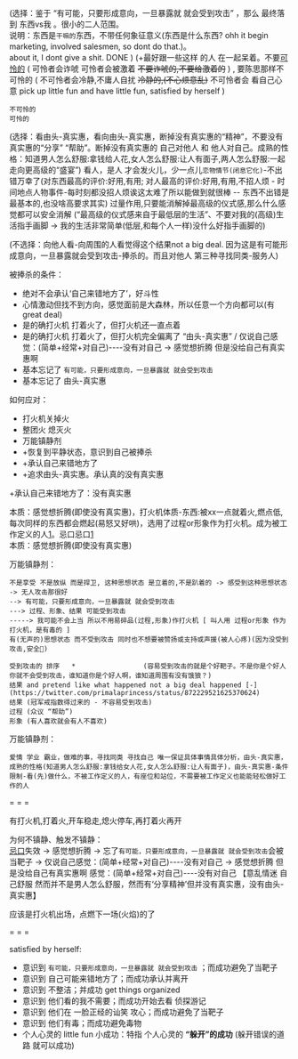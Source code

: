 
(选择：鉴于 “有可能，只要形成意向，一旦暴露就 就会受到攻击” ，那么 最终落到 东西vs我 。很小的二人范围。<br>
       说明：东西是`干嘛的`东西，不带任何象征意义(东西是什么东西? ohh it begin marketing, involved salesmen, so dont do that.)。<br>
       about it, I dont give a shit. DONE ) (+最好跟一些这样 的人 在一起呆着。不要[可怜的](https://twitter.com/Ramboy85/status/871522198627811328) ( 可怜者会诈唬 可怜者会被激着 ~~不要诈唬的,不要给激着的~~ ) , 要陈思那样不可怜的 ( 不可怜者会冷静,不庸人自扰 ~~冷静的,(不心烦意乱)~~  不可怜者会 看自己心意 pick up little fun and have little fun, satisfied by herself )

```
不可怜的
可怜的
```

(选择：看由头-真实惠，看向由头-真实惠，断掉没有真实惠的“精神”，不要没有真实惠的“分享” “帮助”。断掉没有真实惠的 自己对他人 和 他人对自己。成熟的性格：知道男人怎么舒服:拿钱给人花,女人怎么舒服:让人有面子,两人怎么舒服:一起走向更高级的“盛宴”)   看人，是人 才会发火儿，少一点儿`恋物情节(闭息它化)`-不出错万幸了(对东西最高的评价:好用,有用; 对人最高的评价:好用,有用,不招人烦 - 时间地点人物事件-每时刻都没招人烦诶这太难了所以能做到就很棒 -- 东西不出错是最基本的,也没啥高要求其实)    过量作用,只要能消解掉最高级的仪式感,那么什么感觉都可以安全消解 (“最高级的仪式感来自于最低层的生活”、不要对我的(高级)生活指手画脚 -> 我的生活非常简单(低层,和每个人一样)没什么好指手画脚的)

(不选择：向他人看-向周围的人看觉得这个结果not a big deal. 因为这是有可能形成意向，一旦暴露就会受到攻击-捧杀的。而且对他人 第三种寻找同类-服务人)

被捧杀的条件：
- 绝对不会承认‘自己来错地方了’，好斗性
- 心情激动但找不到方向，感觉面前是大森林，所以任意一个方向都可以(有great deal)
- 是的确打火机 打着火了，但打火机还一直点着
- 是的确打火机 打着火了，但打火机完全偏离了 “由头-真实惠” / 仅说自己感觉：(简单+经常+对自己)----没有对自己 -> 感觉想折腾 但是没给自己有真实惠啊
- 基本忘记了 `有可能，只要形成意向，一旦暴露就 就会受到攻击`
- 基本忘记了 由头-真实惠

如何应对：
- 打火机关掉火
- 整团火 熄灭火
- 万能镇静剂
- +恢复到平静状态，意识到自己被捧杀
- +承认自己来错地方了
- +追求由头-真实惠。承认真的没有真实惠

+承认自己来错地方了：没有真实惠

本质：感觉想折腾(即使没有真实惠)，打火机体质-东西:被xx一点就着火,燃点低,每次同样的东西都会燃起(易怒又好哄)，选用了过程or形象作为打火机。成为被工作定义的人[1](https://www.v2ex.com/notes/28139)。忌口忌口[1](https://www.v2ex.com/notes/28066#脱缰野马的感觉-手突然握着了个新机器)<br>
本质：感觉想折腾(即使没有真实惠)

万能镇静剂：
```
不是享受 不是放纵 而是捍卫, 这种思想状态 是立着的,不是趴着的 -> 感受到这种思想状态 -> 无人攻击那很好
--> 有可能，只要形成意向，一旦暴露就 就会受到攻击
---> 过程、形象、结果 可能受到攻击
-----> 我可能不会上当 所以不用易碎品(过程,形象)作打火机 [ 叫人用 过程or形象 作为打火机，是有毒的 ]
有(无声的)思想状态 而不受到攻击 同时也不想要被赞扬或支持或声援(被人心疼)(因为没受到攻击,安全🔐)

受到攻击的 排序   *                 (容易受到攻击的就是个好靶子。不是你是个好人你就不会受到攻击，谁知道你是个好人啊，谁知道周围有没有饿狼？)
结果 and pretend like what happened not a big deal happened [-](https://twitter.com/primalaprincess/status/872229521625370624)
结果 (冠军戒指数得过来的 - 不容易受到攻击)
过程 (众议 “帮助”)
形象 (有人喜欢就会有人不喜欢)
```

万能镇静剂：
```
爱情 学业 霸业，做难的事，寻找同类 寻找自己 唯一保证具体事情具体分析，由头-真实惠，成熟的性格(知道男人怎么舒服:拿钱给女人花,女人怎么舒服:让人有面子)，由头-真实惠-条件限制-看(先)做什么，不被工作定义的人，有座位和站位，不需要被工作定义也能能轻松做好工作的人
```

= = =

有打火机,打着火,开车稳走,熄火停车,再打着火再开

为何不镇静、触发不镇静：<br>
[忌口](https://www.v2ex.com/notes/28066#忌口_老是脱缰野马的感觉-手突然握着了个新机器-自己打头阵呢)失效 -> 感觉想折腾 -> 忘了`有可能，只要形成意向，一旦暴露就 就会受到攻击`会被当靶子 -> 仅说自己感觉：(简单+经常+对自己)----没有对自己 -> 感觉想折腾 但是没给自己有真实惠啊 感觉：(简单+经常+对自己)----没有对自己  【意乱情迷 自己舒服 然而并不是男人怎么舒服，然而有‘分享精神’但并没有真实惠，没有由头-真实惠】

应该是打火机出场，点燃下一场(火焰)的了



= = =

satisfied by herself:
- 意识到 `有可能，只要形成意向，一旦暴露就 就会受到攻击` ；而成功避免了当靶子
- 意识到 自己可能来错地方了；而成功承认并离开
- 意识到 不整洁；并成功 get things organized
- 意识到 他们看的我不需要；而成功开始去看 侦探游记
- 意识到 他们在 一脸正经的讪笑 攻心；而成功避免了当靶子
- 意识到 他们有毒；而成功避免毒物
- 个人心灵的 little fun 小成功：特指 个人心灵的 **“躲开”的成功** (躲开错误的道路 就可以成功)


